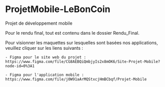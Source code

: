 # ProjetMobile-LeBonCoin
Projet de développement mobile


Pour le rendu final, tout est contenu dans le dossier Rendu_Final.

Pour visionner les maquettes sur lesquelles sont basées nos applications, veuillez cliquer sur les liens suivants :

	- Figma pour le site web du projet : https://www.figma.com/file/CG8AEBQiQmbjyIs2x8mOK6/Site-Projet-Mobile?node-id=0%3A1

	- Figma pour l'application mobile : https://www.figma.com/file/j0W91aArMQStxcjHmBCbqf/Projet-Mobile




